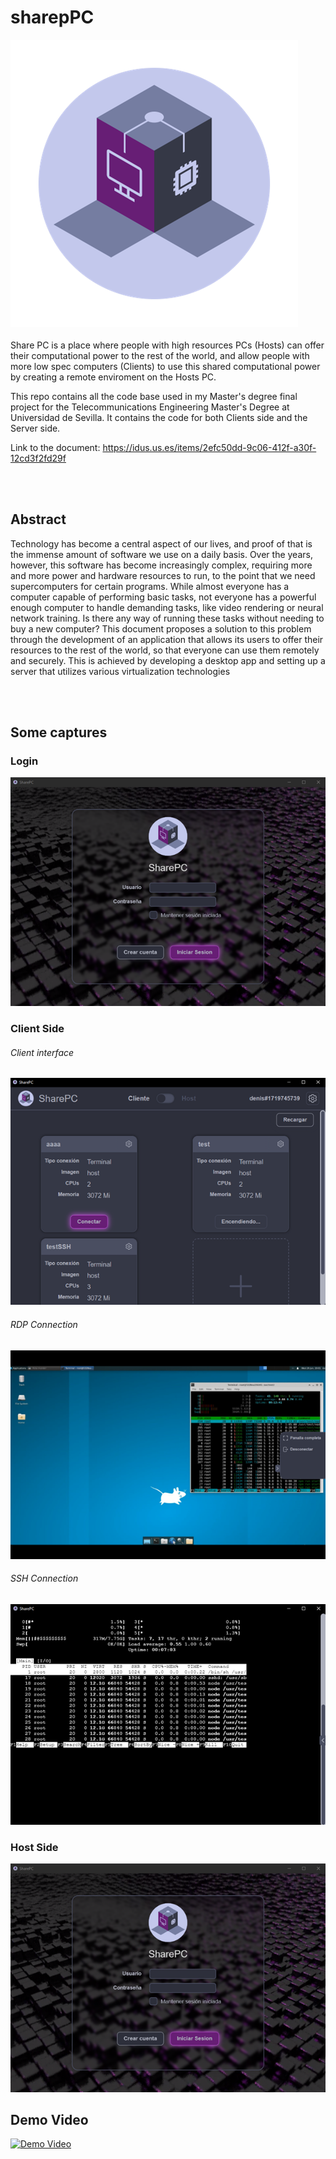 # sharepPC

![Logo](./document/images/logo.png "Logo")
<br></br>
Share PC is a place where people with high resources PCs (Hosts) can offer their computational power to the rest of the world, and allow people with more low spec computers (Clients) to use this shared computational power by creating a remote enviroment on the Hosts PC.

This repo contains all the code base used in my Master's degree final project for the Telecommunications Engineering Master's Degree at Universidad de Sevilla. It contains the code for both Clients side and the Server side.

Link to the document: https://idus.us.es/items/2efc50dd-9c06-412f-a30f-12cd3f2fd29f

<br></br>
## Abstract 
Technology has become a central aspect of our lives, and proof of that is the immense amount of software we
use on a daily basis. Over the years, however, this software has become increasingly complex, requiring more
and more power and hardware resources to run, to the point that we need supercomputers for certain programs.
While almost everyone has a computer capable of performing basic tasks, not everyone has a powerful enough
computer to handle demanding tasks, like video rendering or neural network training. Is there any way of running
these tasks without needing to buy a new computer?
This document proposes a solution to this problem through the development of an application that allows its
users to offer their resources to the rest of the world, so that everyone can use them remotely and securely. This
is achieved by developing a desktop app and setting up a server that utilizes various virtualization technologies

<br></br>
## Some captures

### Login
![Teapot](./document/images/LogIn.png "Login")

### Client Side
###### Client interface
![Client Interface](./document/images/client1.png "Client Side")
###### RDP Connection
![Client RDP Connection](./document/images/rdp.png "Client RDP Connection")
###### SSH Connection
![Client SSH Connection](./document/images/ssh.png "Client SSH Connection")



### Host Side
![Host Interface](./document/images/LogIn.png "Host Interface")

## Demo Video
[![Demo Video](https://img.youtube.com/vi/eUziymPtJIU/0.jpg)](https://www.youtube.com/watch?v=eUziymPtJIU)